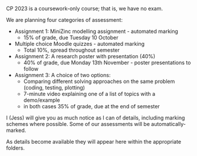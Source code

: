 CP 2023 is a coursework-only course; that is, we have no exam.  

We are planning four categories of assessment:
- Assignment 1: MiniZinc modelling assignment - automated marking 
    - 15% of grade, due Tuesday 10 October
- Multiple choice Moodle quizzes - automated marking
    - Total 10%, spread throughout semester 
- Assignment 2: A research poster with presentation (40%)
    - 40% of grade, due Monday 13th November - poster presentations to follow
- Assignment 3: A choice of two options:
    - Comparing different solving approaches on the same problem (coding, testing, plotting)
    - 7-minute video explaining one of a list of topics with a demo/example
    - in both cases 35% of grade, due at the end of semester


I (Jess) will give you as much notice as I can of details, including marking schemes where possible.  Some of our assessments will be automatically-marked.  

As details become available they will appear here within the appropriate folders.  

